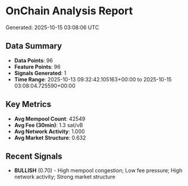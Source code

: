 # OnChain Analysis Report
Generated: 2025-10-15 03:08:06 UTC

## Data Summary
- **Data Points**: 96
- **Feature Points**: 96
- **Signals Generated**: 1
- **Time Range**: 2025-10-13 09:32:42.105163+00:00 to 2025-10-15 03:08:04.725590+00:00

## Key Metrics
- **Avg Mempool Count**: 42549
- **Avg Fee (30min)**: 1.3 sat/vB
- **Avg Network Activity**: 1.000
- **Avg Market Structure**: 0.632

## Recent Signals
- **BULLISH** (0.70) - High mempool congestion; Low fee pressure; High network activity; Strong market structure
